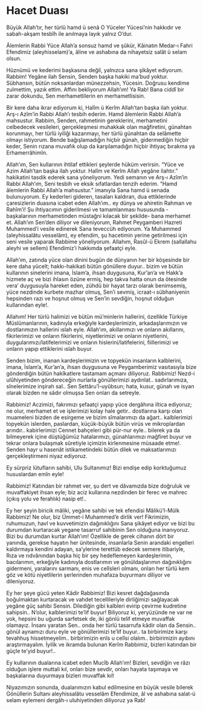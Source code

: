 Hacet Duası
=====

Büyük Allah’tır, her türlü hamd ü senâ O Yüceler Yücesi’nin hakkıdır ve sabah-akşam tesbîh ile anılmaya layık yalnız O’dur.

Âlemlerin Rabbi Yüce Allah’a sonsuz hamd ve şükür, Kâinatın Medar-ı Fahri Efendimiz (aleyhisselam)’a, âline ve ashabına da nihayetsiz salât ü selam olsun.

Hüznümü ve kederimi başkasına değil, yalnızca sana şikâyet ediyorum. Rabbim! Yegâne ilah Sensin, Senden başka hakiki ma’bud yoktur. Sübhansın, bütün noksanlardan münezzehsin, Yücesin. Doğrusu kendime zulmettim, yazık ettim. Affını bekliyorum Allah’ım! Ya Rab! Bana ciddî bir zarar dokundu, Sen merhametlilerin en merhametlisisin.

Bir kere daha ikrar ediyorum ki, Halîm ü Kerîm Allah’tan başka ilah yoktur. Arş-ı Azîm’in Rabbi Allah’ı tesbih ederim. Hamd âlemlerin Rabbi Allah’a mahsustur. Rabbim, Senden, rahmetinin gereklerini, merhametini celbedecek vesileleri, gerçekleşmesi muhakkak olan mağfiretini, günahtan korunmayı, her türlü iyiliği kazanmayı, her türlü günahtan da selâmette olmayı istiyorum. Bende bağışlamadığın hiçbir günah, gidermediğin hiçbir keder, Senin rızana muvafık olup da karşılamadığın hiçbir ihtiyaç bırakma ya Erhamerrâhimîn.

Allah’ım, Sen kullarının ihtilaf ettikleri şeylerde hüküm verirsin. “Yüce ve Azim Allah’tan başka ilah yoktur. Halîm ve Kerîm Allah yegâne ilahtır.” hakikatini tasdik ederek sana yöneliyorum. Yedi semanın ve Arş-ı Azîm’in Rabbi Allah’ım, Seni tesbih ve eksik sıfatlardan tenzih ederim. “Hamd âlemlerin Rabbi Allah’a mahsustur.” imanıyla Sana hamd ü senada bulunuyorum. Ey kederleri gideren, tasaları kaldıran, dua ettiklerinde çaresizlerin duasına icabet eden Allah’ım.. ey dünya ve ahiretin Rahman ve Rahîm’i! Şu ihtiyacımın giderilmesi ve tamamlanması hususunda -başkalarının merhametinden müstağni kılacak bir şekilde- bana merhamet et. Allah’ım Sen’den diliyor ve dileniyorum, Rahmet Peygamberi Hazreti Muhammed’i vesile edinerek Sana teveccüh ediyorum. Ya Muhammed (aleyhissalâtu vesselâm), ey efendim, şu hacetimin yerine getirilmesi için seni vesile yaparak Rabbime yöneliyorum. Allahım, Rasûl-ü Ekrem (sallallahu aleyhi ve sellem) Efendimiz’i hakkımda şefaatçi eyle.

Allah’ım, zatında yüce olan dinini bugün de dünyanın her bir köşesinde bir kere daha yücelt; hakkı-hakikati bütün gönüllere duyur.. bizim ve bütün kullarının sinelerini imana, İslam’a, ihsan duygusuna, Kur’an’a ve Hakk’a hizmete aç ve bizi ihlasın özüne ermiş, hep takva hatta onun da ötesinde vera’ duygusuyla hareket eden, zühdü bir hayat tarzı olarak benimsemiş, yüce nezdinde kurbete mazhar olmuş, Sen’i sevmiş, icraat-ı sübhaniyenin hepsinden razı ve hoşnut olmuş ve Sen’in sevdiğin, hoşnut olduğun kullarından eyle!.

Allahım! Her türlü halimizi ve bütün mü’minlerin hallerini, özellikle Türkiye Müslümanlarının, kadınıyla erkeğiyle kardeşlerimizin, arkadaşlarımızın ve dostlarımızın hallerini ıslah eyle. Allah’ım, akıllarımızı ve onların akıllarını, fikirlerimizi ve onların fikirlerini, niyetlerimizi ve onların niyetlerini, duygularımızı/latifelerimizi ve onların hislerini/latifelerini, fiillerimizi ve onların yapıp ettiklerini ıslah buyur.

Senden bizim, inanan kardeşlerimizin ve topyekün insanların kalblerini, imana, İslam’a, Kur’an’a, ihsan duygusuna ve Peygamberimiz vasıtasıyla bize gönderdiğin bütün hakîkatlere tastamam açmanı diliyoruz. Rabbimiz! Nezd-i ulûhiyetinden göndereceğin nurlarla gönüllerimizi aydınlat.. sadırlarımıza, sînelerimize inşirah sal.. Sen Settâru’l-uyûbsun; hata, kusur, günah ve isyan olarak bizden ne sâdır olmuşsa Sen onları da setreyle.

Rabbimiz! Aczimizi, fakrımızı şefaatçi yapıp yüce dergâhına iltica ediyoruz; ne olur, merhamet et ve işlerimizi kolay hale getir.. dostlarına karşı olan muameleni bizden de esirgeme ve bizim sîmalarımızı da ağart.. kalblerimizi topyekün islerden, paslardan, küçük-büyük bütün virüs ve mikroplardan arındır.. kabirlerimizi Cennet bahçeleri gibi pür-nur eyle.. bilerek ya da bilmeyerek içine düştüğümüz hatalarımızı, günahlarımızı mağfiret buyur ve tekrar onlara bulaşmak sûretiyle içimizin kirlenmesine müsaade etme!. Senden hayr u hasenât istikametindeki bütün dilek ve maksatlarımızı gerçekleştirmeni niyaz ediyoruz.

Ey sürpriz lütufların sahibi, Ulu Sultanımız! Bizi endişe edip korktuğumuz hususlardan emîn eyle!

Rabbimiz! Katından bir rahmet ver, şu dert ve dâvamızda bize doğruluk ve muvaffakiyet ihsan eyle; biz aciz kullarına nezdinden bir ferec ve mahrec (çıkış yolu ve ferahlık) nasip et!..

Ey her şeyin biricik mâliki, yegâne sahibi ve tek efendisi Mâlikü’l-Mülk Rabbimiz! Ne olur, biz Ümmet-i Muhammed’e dirlik ver! Fikrimizin, ruhumuzun, havl ve kuvvetimizin dağınıklığını Sana şikâyet ediyor ve bizi bu durumdan kurtaracak yegane tasarruf sahibinin Sen olduğuna inanıyoruz. Bizi bu durumdan kurtar Allah’ım! Özellikle de gerek cihanın dört bir yanında, gerekse hayatın her ünitesinde, insanlarla Senin arandaki engelleri kaldırmaya kendini adayan, sa’ylerine terettüb edecek semere itibariyle, Rıza ve rıdvânından başka hiç bir şey hedeflemeyen kardeşlerimin, bacılarımın, erkeğiyle kadınıyla dostlarımın ve gönüldaşlarımın dağınıklığını gidermeni, yaralarını sarmanı, enis ve celîsleri olmanı, onları her türlü kem göz ve kötü niyetlilerin şerlerinden muhafaza buyurmanı diliyor ve dileniyoruz.

Ey her şeye gücü yeten Kâdir Rabbimiz! Bizi kesret dağdağasında boğulmaktan kurtaracak ve vahdet tecellileriyle dirliğimizi sağlayacak yegâne güç sahibi Sensin. Dilediğin gibi kalbleri evirip çevirme kudretine sahipsin.. N’olur, kalblerimizi te’lif buyur! Biliyoruz ki, yeryüzünde ne var ne yok, hepsini bu uğurda sarfetsek de, iki gönlü telif etmeye muvaffak olamayız. İnsanı yaratan Sen.. onda her türlü tasarrufa kâdir olan da Sensin.. gönül aynamızı duru eyle ve gönüllerimizi te’lif buyur.. ta birbirimize karşı tevahhuş hissetmeyelim.. birbirimizin enîs u celîsi olalım.. birbirimizin ayıbını araştırmayalım. İyilik ve ikramda bulunan Kerîm Rabbimiz, bizleri katından bir güçle te’yid buyur!..

Ey kullarının dualarına icabet eden Mucîb Allah’ım! Bizleri, sevdiğin ve râzı olduğun işlere muttali kıl, onları bize sevdir, onları hayata taşımaya ve başkalarına duyurmaya bizleri muvaffak kıl!

Niyazımızın sonunda, dualarımızın kabul edilmesine en büyük vesile bilerek Gönüllerin Sultanı aleyhissalâtu vesselâm Efendimize, âl ve ashabına salat-ü selam eylemeni dergâh-ı uluhiyetinden diliyoruz ya Rab!

